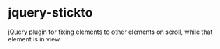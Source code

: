 jquery-stickto
==============

jQuery plugin for fixing elements to other elements on scroll, while that element is in view.